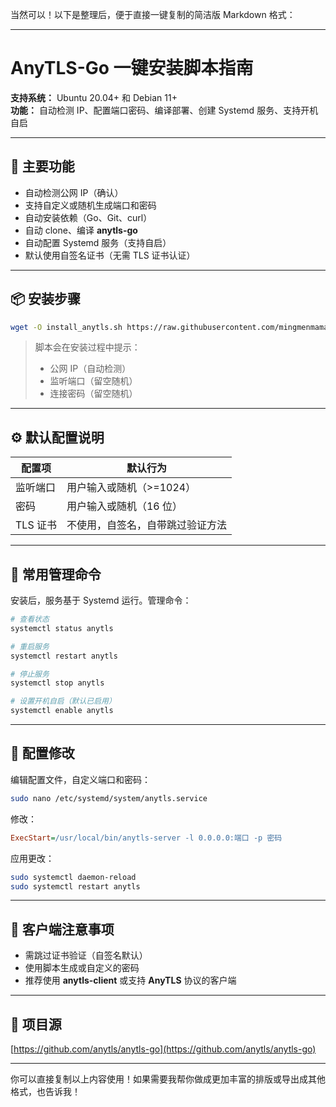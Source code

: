 当然可以！以下是整理后，便于直接一键复制的简洁版 Markdown 格式：

---

# AnyTLS-Go 一键安装脚本指南

**支持系统：** Ubuntu 20.04+ 和 Debian 11+  
**功能：** 自动检测 IP、配置端口密码、编译部署、创建 Systemd 服务、支持开机自启

---

## 🌟 主要功能

- 自动检测公网 IP（确认）
- 支持自定义或随机生成端口和密码
- 自动安装依赖（Go、Git、curl）
- 自动 clone、编译 **anytls-go**
- 自动配置 Systemd 服务（支持自启）
- 默认使用自签名证书（无需 TLS 证书认证）

---

## 📦 安装步骤

```bash
wget -O install_anytls.sh https://raw.githubusercontent.com/mingmenmama/anytls/refs/heads/main/install_anytls.sh && chmod +x install_anytls.sh && sudo ./install_anytls.sh
```

> 脚本会在安装过程中提示：
> - 公网 IP（自动检测）
> - 监听端口（留空随机）
> - 连接密码（留空随机）

---

## ⚙️ 默认配置说明

| 配置项     | 默认行为                         |
|------------|----------------------------------|
| 监听端口   | 用户输入或随机（>=1024）         |
| 密码       | 用户输入或随机（16 位）         |
| TLS 证书   | 不使用，自签名，自带跳过验证方法 |

---

## 🧩 常用管理命令

安装后，服务基于 Systemd 运行。管理命令：

```bash
# 查看状态
systemctl status anytls

# 重启服务
systemctl restart anytls

# 停止服务
systemctl stop anytls

# 设置开机自启（默认已启用）
systemctl enable anytls
```

---

## 🔧 配置修改

编辑配置文件，自定义端口和密码：

```bash
sudo nano /etc/systemd/system/anytls.service
```

修改：

```ini
ExecStart=/usr/local/bin/anytls-server -l 0.0.0.0:端口 -p 密码
```

应用更改：

```bash
sudo systemctl daemon-reload
sudo systemctl restart anytls
```

---

## 📌 客户端注意事项

- 需跳过证书验证（自签名默认）
- 使用脚本生成或自定义的密码
- 推荐使用 **anytls-client** 或支持 **AnyTLS** 协议的客户端

---

## 📖 项目源

[https://github.com/anytls/anytls-go](https://github.com/anytls/anytls-go)

---

你可以直接复制以上内容使用！如果需要我帮你做成更加丰富的排版或导出成其他格式，也告诉我！
